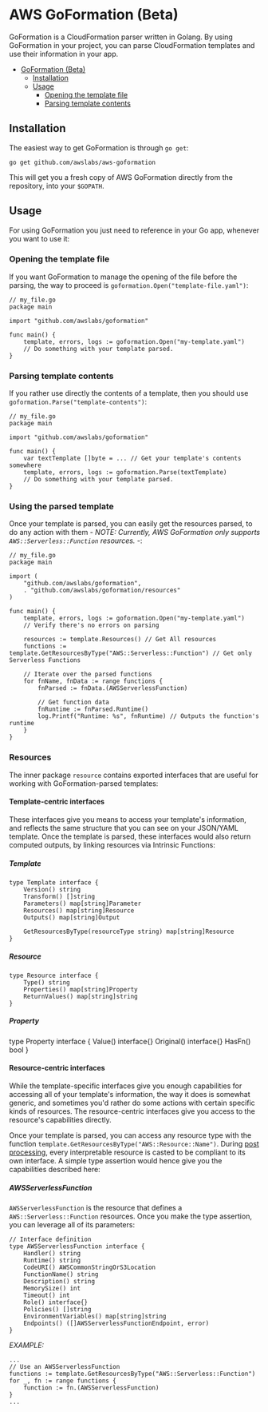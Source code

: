 # AWS GoFormation (Beta)

GoFormation is a CloudFormation parser written in Golang. By using GoFormation in your project, you can parse CloudFormation templates and use their information in your app.

- [GoFormation (Beta)](#aws-goformation-beta)
	- [Installation](#installation)
	- [Usage](#usage)
		- [Opening the template file](#opening-the-template-file)
		- [Parsing template contents]()

## Installation

The easiest way to get GoFormation is through `go get`:

```
go get github.com/awslabs/aws-goformation
```

This will get you a fresh copy of AWS GoFormation directly from the repository, into your `$GOPATH`.

## Usage

For using GoFormation you just need to reference in your Go app, whenever you want to use it:

### Opening the template file

If you want GoFormation to manage the opening of the file before the parsing, the way to proceed is `goformation.Open("template-file.yaml")`:

```
// my_file.go
package main

import "github.com/awslabs/goformation"

func main() {
	template, errors, logs := goformation.Open("my-template.yaml")
	// Do something with your template parsed.
}
```

### Parsing template contents

If you rather use directly the contents of a template, then you should use `goformation.Parse("template-contents")`:

```
// my_file.go
package main

import "github.com/awslabs/goformation"

func main() {
	var textTemplate []byte = ... // Get your template's contents somewhere
	template, errors, logs := goformation.Parse(textTemplate)
	// Do something with your template parsed.
}
```

### Using the parsed template

Once your template is parsed, you can easily get the resources parsed, to do any action with them - _NOTE: Currently, AWS GoFormation only supports `AWS::Serverless::Function` resources._ -:

```
// my_file.go
package main

import (
	"github.com/awslabs/goformation",
	. "github.com/awslabs/goformation/resources"
)

func main() {
	template, errors, logs := goformation.Open("my-template.yaml")
	// Verify there's no errors on parsing

	resources := template.Resources() // Get All resources
	functions := template.GetResourcesByType("AWS::Serverless::Function") // Get only Serverless Functions

	// Iterate over the parsed functions
	for fnName, fnData := range functions {	
		fnParsed := fnData.(AWSServerlessFunction)

		// Get function data
		fnRuntime := fnParsed.Runtime()
		log.Printf("Runtime: %s", fnRuntime) // Outputs the function's runtime
	}
}
```

### Resources

The inner package `resource` contains exported interfaces that are useful for working with GoFormation-parsed templates:

#### Template-centric interfaces

These interfaces give you means to access your template's information, and reflects the same structure that you can see on your JSON/YAML template. Once the template is parsed, these interfaces would also return computed outputs, by linking resources via Intrinsic Functions:

##### Template

```
type Template interface {
	Version() string
	Transform() []string
	Parameters() map[string]Parameter
	Resources() map[string]Resource
	Outputs() map[string]Output

	GetResourcesByType(resourceType string) map[string]Resource
}
```

##### Resource

```
type Resource interface {
	Type() string
	Properties() map[string]Property
	ReturnValues() map[string]string
}
```

##### Property

type Property interface {
	Value() interface{}
	Original() interface{}
	HasFn() bool
}

#### Resource-centric interfaces

While the template-specific interfaces give you enough capabilities for accessing all of your template's information, the way it does is somewhat generic, and sometimes you'd rather do some actions with certain specific kinds of resources. The resource-centric interfaces give you access to the resource's capabilities directly.

Once your template is parsed, you can access any resource type with the function `template.GetResourcesByType("AWS::Resource::Name")`. During [post processing](#post-processing), every interpretable resource is casted to be compliant to its own interface. A simple type assertion would hence give you the capabilities described here:

##### AWSServerlessFunction

`AWSServerlessFunction` is the resource that defines a `AWS::Serverless::Function` resources. Once you make the type assertion, you can leverage all of its parameters:

```
// Interface definition
type AWSServerlessFunction interface {
	Handler() string
	Runtime() string
	CodeURI() AWSCommonStringOrS3Location
	FunctionName() string
	Description() string
	MemorySize() int
	Timeout() int
	Role() interface{}
	Policies() []string
	EnvironmentVariables() map[string]string
	Endpoints() ([]AWSServerlessFunctionEndpoint, error)
}
```

_EXAMPLE:_

```
...
// Use an AWSServerlessFunction
functions := template.GetResourcesByType("AWS::Serverless::Function")
for _, fn := range functions {
	function := fn.(AWSServerlessFunction)
}
...

```